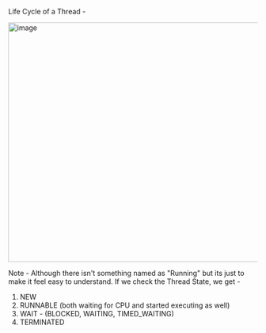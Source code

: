 Life Cycle of a Thread -


<img width="815" height="483" alt="image" src="https://github.com/user-attachments/assets/b7af599f-1e87-4d4b-9865-18b3a2616ee3" />

Note -
Although there isn't something named as "Running" but its just to make it feel easy to understand. If we check the Thread State, we get -
1. NEW
2. RUNNABLE (both waiting for CPU and started executing as well)
3. WAIT - (BLOCKED, WAITING, TIMED_WAITING)
4. TERMINATED
